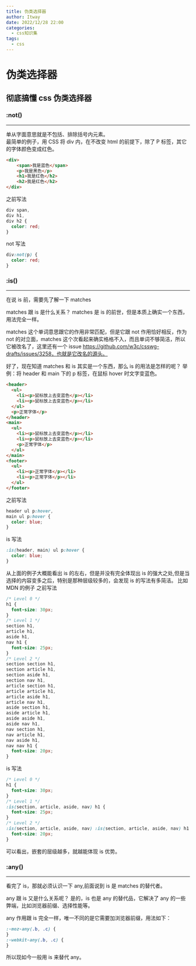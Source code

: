 ```yaml
---
title: 伪类选择器
author: Itway
date: 2022/12/28 22:00
categories:
  - css知识集
tags:
  - css
---
```


# 伪类选择器

## 彻底搞懂 css 伪类选择器

### :not()

---

单从字面意思就是不包括、排除括号内元素。<br />
最简单的例子，用 CSS 将 div 内，在不改变 html 的前提下，除了 P 标签，其它的字体颜色变成红色。

```html
<div>
    <span>我是蓝色</span>
    <p>我是黑色</p>
    <h1>我是红色</h2>
    <h2>我是红色</h2>
</div>
```

之前写法

```css
div span,
div h1,
div h2 {
  color: red;
}
```

not 写法

```css
div:not(p) {
  color: red;
}
```

### :is()

---

在说 is 前，需要先了解一下 matches

matches 跟 is 是什么关系？
matches 是 is 的前世，但是本质上确实一个东西，用法完全一样。

matches 这个单词意思跟它的作用非常匹配，但是它跟 not 作用恰好相反，作为 not 的对立面，matches 这个次看起来确实格格不入，而且单词不够简洁，所以它被改名了，这里还有一个 issue https://github.com/w3c/csswg-drafts/issues/3258，也就是它改名的源头。

好了，现在知道 matches 和 is 其实是一个东西，那么 is 的用法是怎样的呢？
举例：将 header 和 main 下的 p 标签，在鼠标 hover 时文字变蓝色。

```html
<header>
  <ul>
    <li><p>鼠标放上去变蓝色</p></li>
    <li><p>鼠标放上去变蓝色</p></li>
  </ul>
  <p>正常字体</p>
</header>
<main>
  <ul>
    <li><p>鼠标放上去变蓝色</p></li>
    <li><p>鼠标放上去变蓝色</p></li>
    <p>正常字体</p>
  </ul>
</main>
<footer>
  <ul>
    <li><p>正常字体</p></li>
    <li><p>正常字体</p></li>
  </ul>
</footer>
```

之前写法

```css
header ul p:hover,
main ul p:hover {
  color: blue;
}
```

is 写法

```css
:is(header, main) ul p:hover {
  color: blue;
}
```

从上面的例子大概能看出 is 的左右，但是并没有完全体现出 is 的强大之处,但是当选择的内容变多之后，特别是那种层级较多的，会发现 is 的写法有多简洁。
比如 MDN 的例子
之前写法

```css
/* Level 0 */
h1 {
  font-size: 30px;
}
/* Level 1 */
section h1,
article h1,
aside h1,
nav h1 {
  font-size: 25px;
}
/* Level 2 */
section section h1,
section article h1,
section aside h1,
section nav h1,
article section h1,
article article h1,
article aside h1,
article nav h1,
aside section h1,
aside article h1,
aside aside h1,
aside nav h1,
nav section h1,
nav article h1,
nav aside h1,
nav nav h1 {
  font-size: 20px;
}
```

is 写法

```css
/* Level 0 */
h1 {
  font-size: 30px;
}
/* Level 1 */
:is(section, article, aside, nav) h1 {
  font-size: 25px;
}
/* Level 2 */
:is(section, article, aside, nav) :is(section, article, aside, nav) h1 {
  font-size: 20px;
}
```

可以看出，嵌套的层级越多，就越能体现 is 优势。

### :any()

---

看完了 is，那就必须认识一下 any,前面说到 is 是 matches 的替代者。

any 跟 is 又是什么关系呢？
是的，is 也是 any 的替代品，它解决了 any 的一些弊端，比如浏览器前缀、选择性能等。

any 作用跟 is 完全一样，唯一不同的是它需要加浏览器前缀，用法如下：

```css
:-moz-any(.b, .c) {
}
:-webkit-any(.b, .c) {
}
```

所以现如今一般用 is 来替代 any。
